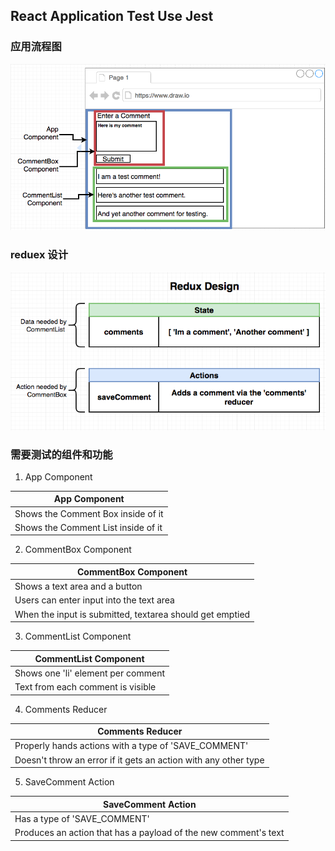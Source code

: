 ## React Application Test Use Jest

### 应用流程图

![](./assets/app-structure.png)

### reduex 设计

![](./assets/redux-design.png)

### 需要测试的组件和功能

1.  App Component

| App Component                       |
| ----------------------------------- |
| Shows the Comment Box inside of it  |
| Shows the Comment List inside of it |

2.  CommentBox Component

| CommentBox Component                                     |
| -------------------------------------------------------- |
| Shows a text area and a button                           |
| Users can enter input into the text area                 |
| When the input is submitted, textarea should get emptied |

3.  CommentList Component

| CommentList Component              |
| ---------------------------------- |
| Shows one 'li' element per comment |
| Text from each comment is visible  |

4.  Comments Reducer

| Comments Reducer                                                |
| --------------------------------------------------------------- |
| Properly hands actions with a type of 'SAVE_COMMENT'            |
| Doesn't throw an error if it gets an action with any other type |

5.  SaveComment Action

| SaveComment Action                                              |
| --------------------------------------------------------------- |
| Has a type of 'SAVE_COMMENT'                                    |
| Produces an action that has a payload of the new comment's text |
